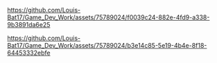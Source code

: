 

https://github.com/Louis-Bat17/Game_Dev_Work/assets/75789024/f0039c24-882e-4fd9-a338-9b3891da6e25



https://github.com/Louis-Bat17/Game_Dev_Work/assets/75789024/b3e14c85-5e19-4b4e-8f18-64453332ebfe

